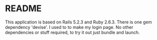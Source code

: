 # README

This application is based on Rails 5.2.3 and Ruby 2.6.3. There is one gem dependency 'devise'.
I used to to make my login page.
No other dependencies or stuff required, to try it out just bundle and launch.
